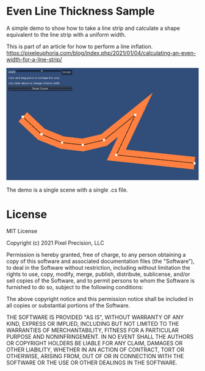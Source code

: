 # Even Line Thickness Sample

A simple demo to show how to take a line strip and calculate a shape equivalent
to the line strip with a uniform width.

This is part of an article for how to perform a line inflation.
https://pixeleuphoria.com/blog/index.php/2021/01/04/calculating-an-even-width-for-a-line-strip/

![alt text](Screenshot.png)

The demo is a single scene with a single .cs file.

# License

MIT License

Copyright (c) 2021 Pixel Precision, LLC

Permission is hereby granted, free of charge, to any person obtaining a copy
of this software and associated documentation files (the "Software"), to deal
in the Software without restriction, including without limitation the rights
to use, copy, modify, merge, publish, distribute, sublicense, and/or sell
copies of the Software, and to permit persons to whom the Software is
furnished to do so, subject to the following conditions:

The above copyright notice and this permission notice shall be included in all
copies or substantial portions of the Software.

THE SOFTWARE IS PROVIDED "AS IS", WITHOUT WARRANTY OF ANY KIND, EXPRESS OR
IMPLIED, INCLUDING BUT NOT LIMITED TO THE WARRANTIES OF MERCHANTABILITY,
FITNESS FOR A PARTICULAR PURPOSE AND NONINFRINGEMENT. IN NO EVENT SHALL THE
AUTHORS OR COPYRIGHT HOLDERS BE LIABLE FOR ANY CLAIM, DAMAGES OR OTHER
LIABILITY, WHETHER IN AN ACTION OF CONTRACT, TORT OR OTHERWISE, ARISING FROM,
OUT OF OR IN CONNECTION WITH THE SOFTWARE OR THE USE OR OTHER DEALINGS IN THE
SOFTWARE.